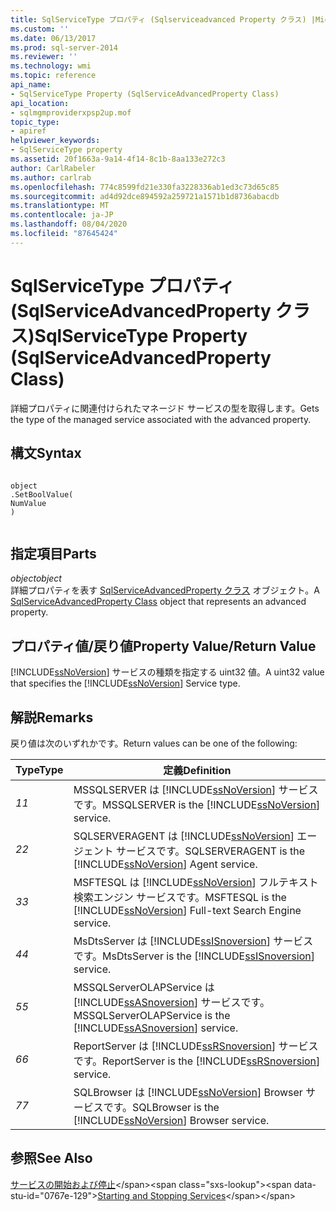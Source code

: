 ```yaml
---
title: SqlServiceType プロパティ (Sqlserviceadvanced Property クラス) |Microsoft Docs
ms.custom: ''
ms.date: 06/13/2017
ms.prod: sql-server-2014
ms.reviewer: ''
ms.technology: wmi
ms.topic: reference
api_name:
- SqlServiceType Property (SqlServiceAdvancedProperty Class)
api_location:
- sqlmgmproviderxpsp2up.mof
topic_type:
- apiref
helpviewer_keywords:
- SqlServiceType property
ms.assetid: 20f1663a-9a14-4f14-8c1b-8aa133e272c3
author: CarlRabeler
ms.author: carlrab
ms.openlocfilehash: 774c8599fd21e330fa3228336ab1ed3c73d65c85
ms.sourcegitcommit: ad4d92dce894592a259721a1571b1d8736abacdb
ms.translationtype: MT
ms.contentlocale: ja-JP
ms.lasthandoff: 08/04/2020
ms.locfileid: "87645424"
---
```

# <a name="sqlservicetype-property-sqlserviceadvancedproperty-class"></a><span data-ttu-id="0767e-102">SqlServiceType プロパティ (SqlServiceAdvancedProperty クラス)</span><span class="sxs-lookup"><span data-stu-id="0767e-102">SqlServiceType Property (SqlServiceAdvancedProperty Class)</span></span>
  <span data-ttu-id="0767e-103">詳細プロパティに関連付けられたマネージド サービスの型を取得します。</span><span class="sxs-lookup"><span data-stu-id="0767e-103">Gets the type of the managed service associated with the advanced property.</span></span>  
  
## <a name="syntax"></a><span data-ttu-id="0767e-104">構文</span><span class="sxs-lookup"><span data-stu-id="0767e-104">Syntax</span></span>  
  
```  
  
object  
.SetBoolValue(  
NumValue  
)  
  
```  
  
## <a name="parts"></a><span data-ttu-id="0767e-105">指定項目</span><span class="sxs-lookup"><span data-stu-id="0767e-105">Parts</span></span>  
 <span data-ttu-id="0767e-106">*object*</span><span class="sxs-lookup"><span data-stu-id="0767e-106">*object*</span></span>  
 <span data-ttu-id="0767e-107">詳細プロパティを表す [SqlServiceAdvancedProperty クラス](sqlserviceadvancedproperty-class.md) オブジェクト。</span><span class="sxs-lookup"><span data-stu-id="0767e-107">A [SqlServiceAdvancedProperty Class](sqlserviceadvancedproperty-class.md) object that represents an advanced property.</span></span>  
  
## <a name="property-valuereturn-value"></a><span data-ttu-id="0767e-108">プロパティ値/戻り値</span><span class="sxs-lookup"><span data-stu-id="0767e-108">Property Value/Return Value</span></span>  
 <span data-ttu-id="0767e-109">[!INCLUDE[ssNoVersion](../../../includes/ssnoversion-md.md)] サービスの種類を指定する uint32 値。</span><span class="sxs-lookup"><span data-stu-id="0767e-109">A uint32 value that specifies the [!INCLUDE[ssNoVersion](../../../includes/ssnoversion-md.md)] Service type.</span></span>  
  
## <a name="remarks"></a><span data-ttu-id="0767e-110">解説</span><span class="sxs-lookup"><span data-stu-id="0767e-110">Remarks</span></span>  
 <span data-ttu-id="0767e-111">戻り値は次のいずれかです。</span><span class="sxs-lookup"><span data-stu-id="0767e-111">Return values can be one of the following:</span></span>  
  
|<span data-ttu-id="0767e-112">Type</span><span class="sxs-lookup"><span data-stu-id="0767e-112">Type</span></span>|<span data-ttu-id="0767e-113">定義</span><span class="sxs-lookup"><span data-stu-id="0767e-113">Definition</span></span>|  
|----------|----------------|  
|<span data-ttu-id="0767e-114">*1*</span><span class="sxs-lookup"><span data-stu-id="0767e-114">*1*</span></span>|<span data-ttu-id="0767e-115">MSSQLSERVER は [!INCLUDE[ssNoVersion](../../../includes/ssnoversion-md.md)] サービスです。</span><span class="sxs-lookup"><span data-stu-id="0767e-115">MSSQLSERVER is the [!INCLUDE[ssNoVersion](../../../includes/ssnoversion-md.md)] service.</span></span>|  
|<span data-ttu-id="0767e-116">*2*</span><span class="sxs-lookup"><span data-stu-id="0767e-116">*2*</span></span>|<span data-ttu-id="0767e-117">SQLSERVERAGENT は [!INCLUDE[ssNoVersion](../../../includes/ssnoversion-md.md)] エージェント サービスです。</span><span class="sxs-lookup"><span data-stu-id="0767e-117">SQLSERVERAGENT is the [!INCLUDE[ssNoVersion](../../../includes/ssnoversion-md.md)] Agent service.</span></span>|  
|<span data-ttu-id="0767e-118">*3*</span><span class="sxs-lookup"><span data-stu-id="0767e-118">*3*</span></span>|<span data-ttu-id="0767e-119">MSFTESQL は [!INCLUDE[ssNoVersion](../../../includes/ssnoversion-md.md)] フルテキスト検索エンジン サービスです。</span><span class="sxs-lookup"><span data-stu-id="0767e-119">MSFTESQL is the [!INCLUDE[ssNoVersion](../../../includes/ssnoversion-md.md)] Full-text Search Engine service.</span></span>|  
|<span data-ttu-id="0767e-120">*4*</span><span class="sxs-lookup"><span data-stu-id="0767e-120">*4*</span></span>|<span data-ttu-id="0767e-121">MsDtsServer は [!INCLUDE[ssISnoversion](../../../includes/ssisnoversion-md.md)] サービスです。</span><span class="sxs-lookup"><span data-stu-id="0767e-121">MsDtsServer is the [!INCLUDE[ssISnoversion](../../../includes/ssisnoversion-md.md)] service.</span></span>|  
|<span data-ttu-id="0767e-122">*5*</span><span class="sxs-lookup"><span data-stu-id="0767e-122">*5*</span></span>|<span data-ttu-id="0767e-123">MSSQLServerOLAPService は [!INCLUDE[ssASnoversion](../../../includes/ssasnoversion-md.md)] サービスです。</span><span class="sxs-lookup"><span data-stu-id="0767e-123">MSSQLServerOLAPService is the [!INCLUDE[ssASnoversion](../../../includes/ssasnoversion-md.md)] service.</span></span>|  
|<span data-ttu-id="0767e-124">*6*</span><span class="sxs-lookup"><span data-stu-id="0767e-124">*6*</span></span>|<span data-ttu-id="0767e-125">ReportServer は [!INCLUDE[ssRSnoversion](../../../includes/ssrsnoversion-md.md)] サービスです。</span><span class="sxs-lookup"><span data-stu-id="0767e-125">ReportServer is the [!INCLUDE[ssRSnoversion](../../../includes/ssrsnoversion-md.md)] service.</span></span>|  
|<span data-ttu-id="0767e-126">*7*</span><span class="sxs-lookup"><span data-stu-id="0767e-126">*7*</span></span>|<span data-ttu-id="0767e-127">SQLBrowser は [!INCLUDE[ssNoVersion](../../../includes/ssnoversion-md.md)] Browser サービスです。</span><span class="sxs-lookup"><span data-stu-id="0767e-127">SQLBrowser is the [!INCLUDE[ssNoVersion](../../../includes/ssnoversion-md.md)] Browser service.</span></span>|  
  
## <a name="see-also"></a><span data-ttu-id="0767e-128">参照</span><span class="sxs-lookup"><span data-stu-id="0767e-128">See Also</span></span>  
 <span data-ttu-id="0767e-129">[サービスの開始および停止](https://technet.microsoft.com/library/ms174886\(v=sql.105\).aspx)</span><span class="sxs-lookup"><span data-stu-id="0767e-129">[Starting and Stopping Services](https://technet.microsoft.com/library/ms174886\(v=sql.105\).aspx)</span></span>  
  
  
